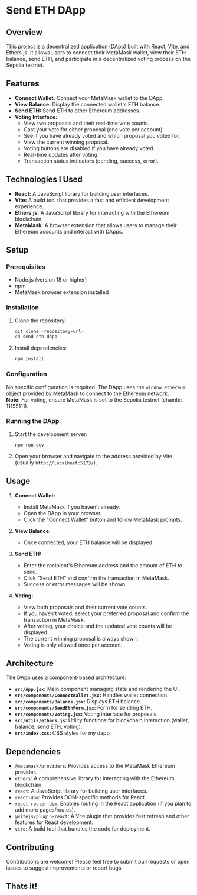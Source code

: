# Send ETH DApp

## Overview

This project is a decentralized application (DApp) built with React, Vite, and Ethers.js. It allows users to connect their MetaMask wallet, view their ETH balance, send ETH, and participate in a decentralized voting process on the Sepolia testnet.

## Features

-  **Connect Wallet:** Connect your MetaMask wallet to the DApp.
-   **View Balance:** Display the connected wallet's ETH balance.
-   **Send ETH:** Send ETH to other Ethereum addresses.
-   **Voting Interface:**  
    - View two proposals and their real-time vote counts.
    - Cast your vote for either proposal (one vote per account).
    - See if you have already voted and which proposal you voted for.
    - View the current winning proposal.
    - Voting buttons are disabled if you have already voted.
    - Real-time updates after voting.
    - Transaction status indicators (pending, success, error).

## Technologies I Used

-   **React:** A JavaScript library for building user interfaces.
-   **Vite:** A build tool that provides a fast and efficient development experience.
-   **Ethers.js:** A JavaScript library for interacting with the Ethereum blockchain.
-   **MetaMask:** A browser extension that allows users to manage their Ethereum accounts and interact with DApps.

## Setup

### Prerequisites

-   Node.js (version 18 or higher)
-   npm
-   MetaMask browser extension installed 

### Installation

1.  Clone the repository:

    ```bash
    git clone <repository-url>
    cd send-eth-dapp
    ```

2.  Install dependencies:

    ```bash
    npm install
    ```

### Configuration

No specific configuration is required. The DApp uses the `window.ethereum` object provided by MetaMask to connect to the Ethereum network.  
**Note:** For voting, ensure MetaMask is set to the Sepolia testnet (chainId: 11155111).

### Running the DApp

1.  Start the development server:

    ```bash
    npm run dev
    ```

2.  Open your browser and navigate to the address provided by Vite (usually `http://localhost:5173/`).

## Usage

1.  **Connect Wallet:**
    -   Install MetaMask if you haven't already.
    -   Open the DApp in your browser.
    -   Click the "Connect Wallet" button and follow MetaMask prompts.

2.  **View Balance:**
    -   Once connected, your ETH balance will be displayed.

3.  **Send ETH:**
    -   Enter the recipient's Ethereum address and the amount of ETH to send.
    -   Click "Send ETH" and confirm the transaction in MetaMask.
    -   Success or error messages will be shown.

4.  **Voting:**
    -   View both proposals and their current vote counts.
    -   If you haven't voted, select your preferred proposal and confirm the transaction in MetaMask.
    -   After voting, your choice and the updated vote counts will be displayed.
    -   The current winning proposal is always shown.
    -   Voting is only allowed once per account.

## Architecture

The DApp uses a component-based architecture:

-   **`src/App.jsx`:** Main component managing state and rendering the UI.
-   **`src/components/ConnectWallet.jsx`:** Handles wallet connection.
-   **`src/components/Balance.jsx`:** Displays ETH balance.
-   **`src/components/SendEthForm.jsx`:** Form for sending ETH.
-   **`src/components/Voting.jsx`:** Voting interface for proposals.
-   **`src/utils/ethers.js`:** Utility functions for blockchain interaction (wallet, balance, send ETH, voting).
-   **`src/index.css`:** CSS styles for my dapp


## Dependencies

-   `@metamask/providers`: Provides access to the MetaMask Ethereum provider.
-   `ethers`: A comprehensive library for interacting with the Ethereum blockchain.
-   `react`: A JavaScript library for building user interfaces.
-   `react-dom`: Provides DOM-specific methods for React.
-   `react-router-dom`: Enables routing in the React application (if you plan to add more pages/routes).
-   `@vitejs/plugin-react`: A Vite plugin that provides fast refresh and other features for React development.
-   `vite`: A build tool that bundles the code for deployment.

## Contributing

Contributions are welcome! Please feel free to submit pull requests or open issues to suggest improvements or report bugs.

## Thats it!
